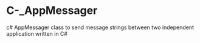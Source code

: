 # C-_AppMessager
c# AppMessager class to send message strings between two independent application written in C#
